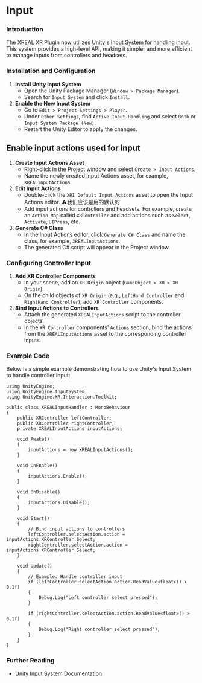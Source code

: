 # Input

### Introduction

The XREAL XR Plugin now utilizes [Unity's Input System](https://docs.unity3d.com/Packages/com.unity.inputsystem@1.8/manual/index.html) for handling input. This system provides a high-level API, making it simpler and more efficient to manage inputs from controllers and headsets.

### Installation and Configuration

1. **Install Unity Input System**
   - Open the Unity Package Manager (`Window > Package Manager`).
   - Search for `Input System` and click `Install`.
2. **Enable the New Input System**
   - Go to `Edit > Project Settings > Player`.
   - Under `Other Settings`, find `Active Input Handling` and select `Both` or `Input System Package (New)`.
   - Restart the Unity Editor to apply the changes.

## Enable input actions used for input

1. **Create Input Actions Asset**
   - Right-click in the Project window and select `Create > Input Actions`.
   - Name the newly created Input Actions asset, for example, `XREALInputActions`.
2. **Edit Input Actions**
   - Double-click the `XRI Default Input Actions` asset to open the Input Actions editor. ⚠️我们应该是用的默认的
   - Add input actions for controllers and headsets. For example, create an `Action Map` called `XRController` and add actions such as `Select`, `Activate`, `UIPress`, etc.
3. **Generate C# Class**
   - In the Input Actions editor, click `Generate C# Class` and name the class, for example, `XREALInputActions`.
   - The generated C# script will appear in the Project window.

### Configuring Controller Input

1. **Add XR Controller Components**
   - In your scene, add an `XR Origin` object (`GameObject > XR > XR Origin`).
   - On the child objects of `XR Origin` (e.g., `LeftHand Controller` and `RightHand Controller`), add `XR Controller` components.
2. **Bind Input Actions to Controllers**
   - Attach the generated `XREALInputActions` script to the controller objects.
   - In the `XR Controller` components' `Actions` section, bind the actions from the `XREALInputActions` asset to the corresponding controller inputs.

### Example Code

Below is a simple example demonstrating how to use Unity's Input System to handle controller input:

```
using UnityEngine;
using UnityEngine.InputSystem;
using UnityEngine.XR.Interaction.Toolkit;

public class XREALInputHandler : MonoBehaviour
{
    public XRController leftController;
    public XRController rightController;
    private XREALInputActions inputActions;

    void Awake()
    {
        inputActions = new XREALInputActions();
    }

    void OnEnable()
    {
        inputActions.Enable();
    }

    void OnDisable()
    {
        inputActions.Disable();
    }

    void Start()
    {
        // Bind input actions to controllers
        leftController.selectAction.action = inputActions.XRController.Select;
        rightController.selectAction.action = inputActions.XRController.Select;
    }

    void Update()
    {
        // Example: Handle controller input
        if (leftController.selectAction.action.ReadValue<float>() > 0.1f)
        {
            Debug.Log("Left controller select pressed");
        }

        if (rightController.selectAction.action.ReadValue<float>() > 0.1f)
        {
            Debug.Log("Right controller select pressed");
        }
    }
}
```

### Further Reading

- [Unity Input System Documentation](https://docs.unity3d.com/Packages/com.unity.inputsystem@latest)